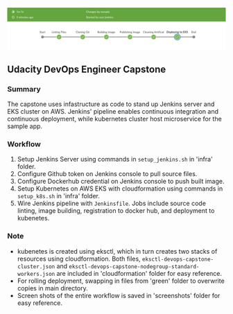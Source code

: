 ![jenkins](https://github.com/michlin0825/devops-capstone/blob/master/capstone_top.jpg)


## Udacity DevOps Engineer Capstone

### Summary
The capstone uses infastructure as code to stand up Jenkins server and EKS cluster on AWS. Jenkins' pipeline enables continuous integration and continuous deployment, while kubernetes cluster host microservice for the sample app. 


### Workflow
1. Setup Jenkins Server using commands in `setup_jenkins.sh` in 'infra' folder.
2. Configure Github token on Jenkins console to pull source files.
3. Configure Dockerhub credential on Jenkins console to push built image.  
4. Setup Kubernetes on AWS EKS with cloudformation using commands in `setup_k8s.sh` in 'infra' folder.
5. Wire Jenkins pipeline with `Jenkinsfile`. Jobs include source code linting, image building, registration to docker hub, and deployment to kubenetes. 


### Note 
* kubenetes is created using eksctl, which in turn creates two stacks of resources using cloudformation. Both files, `eksctl-devops-capstone-cluster.json` and `eksctl-devops-capstone-nodegroup-standard-workers.json` are included in 'cloudformation' folder for easy reference.
* For rolling deployment, swapping in files from 'green' folder to overwrite copies in main directory. 
* Screen shots of the entire workflow is saved in 'screenshots' folder for easy reference.   
